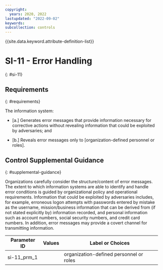 ```yaml
---
copyright:
  years: 2020, 2022
lastupdated: "2022-09-02"
keywords: 
subcollection: controls
---
```



{{site.data.keyword.attribute-definition-list}}


# SI-11 - Error Handling
{: #si-11}

## Requirements
{: #requirements}

The information system:

- \[a.\] Generates error messages that provide information necessary for corrective actions without revealing information that could be exploited by adversaries; and

- \[b.\] Reveals error messages only to [organization-defined personnel or roles].

## Control Supplemental Guidance
{: #supplemental-guidance}

Organizations carefully consider the structure/content of error messages. The extent to which information systems are able to identify and handle error conditions is guided by organizational policy and operational requirements. Information that could be exploited by adversaries includes, for example, erroneous logon attempts with passwords entered by mistake as the username, mission/business information that can be derived from (if not stated explicitly by) information recorded, and personal information such as account numbers, social security numbers, and credit card numbers. In addition, error messages may provide a covert channel for transmitting information.

| Parameter ID | Values | Label or Choices |
|---|---|---|
| si-11_prm_1 |  | organization-defined personnel or roles |

